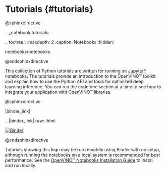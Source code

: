 # Tutorials {#tutorials}

@sphinxdirective

.. _notebook tutorials:

.. toctree::
   :maxdepth: 2
   :caption: Notebooks
   :hidden:

   notebooks/notebooks

@endsphinxdirective

This collection of Python tutorials are written for running on [Jupyter*](https://jupyter.org) notebooks. The tutorials provide an introduction to the OpenVINO™ toolkit and explain how to use the Python API and tools for optimized deep learning inference. You can run the code one section at a time to see how to integrate your application with OpenVINO™ libraries.

@sphinxdirective

|binder_link|

.. |binder_link| raw:: html 

   <a href="https://mybinder.org/v2/gh/openvinotoolkit/openvino_notebooks/HEAD?filepath=notebooks%2F001-hello-world%2F001-hello-world.ipynb" target="_blank"><img src="https://mybinder.org/badge_logo.svg" alt="Binder"></a>

@endsphinxdirective


Tutorials showing this logo may be run remotely using Binder with no setup, although running the notebooks on a local system is recommended for best performance. See the [OpenVINO™ Notebooks Installation Guide](https://github.com/openvinotoolkit/openvino_notebooks/blob/main/README.md#-installation-guide) to install and run locally.
